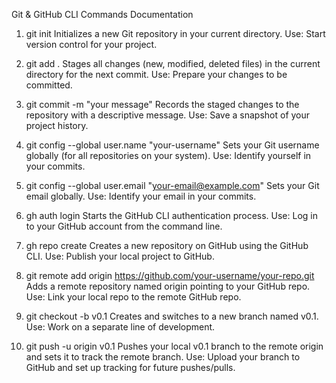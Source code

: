 Git & GitHub CLI Commands Documentation
1. git init
Initializes a new Git repository in your current directory.
Use: Start version control for your project.

2. git add .
Stages all changes (new, modified, deleted files) in the current directory for the next commit.
Use: Prepare your changes to be committed.

3. git commit -m "your message"
Records the staged changes to the repository with a descriptive message.
Use: Save a snapshot of your project history.

4. git config --global user.name "your-username"
Sets your Git username globally (for all repositories on your system).
Use: Identify yourself in your commits.

5. git config --global user.email "your-email@example.com"
Sets your Git email globally.
Use: Identify your email in your commits.

6. gh auth login
Starts the GitHub CLI authentication process.
Use: Log in to your GitHub account from the command line.

7. gh repo create
Creates a new repository on GitHub using the GitHub CLI.
Use: Publish your local project to GitHub.

8. git remote add origin https://github.com/your-username/your-repo.git
Adds a remote repository named origin pointing to your GitHub repo.
Use: Link your local repo to the remote GitHub repo.

9. git checkout -b v0.1
Creates and switches to a new branch named v0.1.
Use: Work on a separate line of development.

10. git push -u origin v0.1
Pushes your local v0.1 branch to the remote origin and sets it to track the remote branch.
Use: Upload your branch to GitHub and set up tracking for future pushes/pulls.

